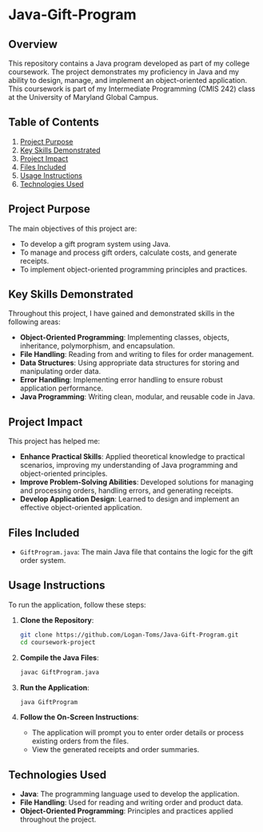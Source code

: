 # Java-Gift-Program

## Overview
This repository contains a Java program developed as part of my college coursework. The project demonstrates my proficiency in Java and my ability to design, manage, and implement an object-oriented application. This coursework is part of my Intermediate Programming (CMIS 242) class at the University of Maryland Global Campus.

## Table of Contents
1. [Project Purpose](#project-purpose)
2. [Key Skills Demonstrated](#key-skills-demonstrated)
3. [Project Impact](#project-impact)
4. [Files Included](#files-included)
5. [Usage Instructions](#usage-instructions)
6. [Technologies Used](#technologies-used)

## Project Purpose
The main objectives of this project are:
- To develop a gift program system using Java.
- To manage and process gift orders, calculate costs, and generate receipts.
- To implement object-oriented programming principles and practices.

## Key Skills Demonstrated
Throughout this project, I have gained and demonstrated skills in the following areas:
- **Object-Oriented Programming**: Implementing classes, objects, inheritance, polymorphism, and encapsulation.
- **File Handling**: Reading from and writing to files for order management.
- **Data Structures**: Using appropriate data structures for storing and manipulating order data.
- **Error Handling**: Implementing error handling to ensure robust application performance.
- **Java Programming**: Writing clean, modular, and reusable code in Java.

## Project Impact
This project has helped me:
- **Enhance Practical Skills**: Applied theoretical knowledge to practical scenarios, improving my understanding of Java programming and object-oriented principles.
- **Improve Problem-Solving Abilities**: Developed solutions for managing and processing orders, handling errors, and generating receipts.
- **Develop Application Design**: Learned to design and implement an effective object-oriented application.

## Files Included
- `GiftProgram.java`: The main Java file that contains the logic for the gift order system.

## Usage Instructions
To run the application, follow these steps:

1. **Clone the Repository**:
    ```bash
    git clone https://github.com/Logan-Toms/Java-Gift-Program.git
    cd coursework-project
    ```

2. **Compile the Java Files**:
    ```bash
    javac GiftProgram.java
    ```

3. **Run the Application**:
    ```bash
    java GiftProgram
    ```

4. **Follow the On-Screen Instructions**:
    - The application will prompt you to enter order details or process existing orders from the files.
    - View the generated receipts and order summaries.

## Technologies Used
- **Java**: The programming language used to develop the application.
- **File Handling**: Used for reading and writing order and product data.
- **Object-Oriented Programming**: Principles and practices applied throughout the project.
